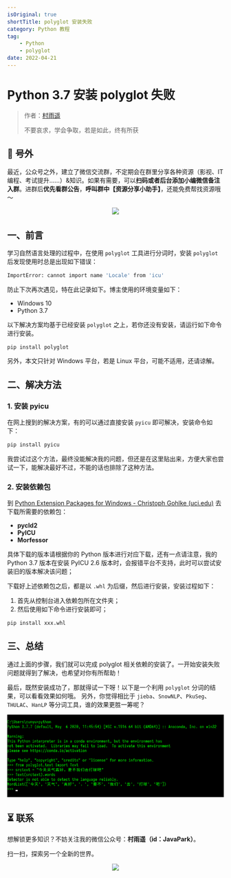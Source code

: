 ```yaml
---
isOriginal: true
shortTitle: polyglot 安装失败
category: Python 教程
tag:
    - Python
    - polyglot
date: 2022-04-21
---
```


# Python 3.7 安装 polyglot 失败

> 作者：[村雨遥](https://github.com/cunyu1943)
> 
> 不要哀求，学会争取，若是如此，终有所获
> 
>

## 🎈 号外

最近，公众号之外，建立了微信交流群，不定期会在群里分享各种资源（影视、IT 编程、考试提升……）&知识。如果有需要，可以**扫码或者后台添加小编微信备注入群**。进群后**优先看群公告**，**呼叫群中【资源分享小助手】**，还能免费帮找资源哦～

<center>
<img src="/contact/wxgroup.jpg" width="150"> 
</center>

## 一、前言

学习自然语言处理的过程中，在使用 `polyglot` 工具进行分词时，安装 `polyglot` 后发现使用时总是出现如下错误：

```bash
ImportError: cannot import name 'Locale' from 'icu'
```

防止下次再次遇见，特在此记录如下。博主使用的环境变量如下：

-   Windows 10
-   Python 3.7

以下解决方案均基于已经安装 `polyglot` 之上，若你还没有安装，请运行如下命令进行安装。

```shell
pip install polyglot
```

另外，本文只针对 Windows 平台，若是 Linux 平台，可能不适用，还请谅解。

## 二、解决方法

### 1. 安装 pyicu

在网上搜到的解决方案，有的可以通过直接安装 `pyicu` 即可解决，安装命令如下：

```bash
pip install pyicu
```

我尝试过这个方法，最终没能解决我的问题，但还是在这里贴出来，方便大家也尝试一下，能解决最好不过，不能的话也排除了这种方法。

### 2. 安装依赖包

到 [Python Extension Packages for Windows - Christoph Gohlke (uci.edu)](https://www.lfd.uci.edu/~gohlke/pythonlibs/) 去下载所需要的依赖包：

-   **pycld2**
-   **PyICU**
-   **Morfessor**

具体下载的版本请根据你的 Python 版本进行对应下载，还有一点请注意，我的 Python 3.7 版本在安装 PyICU 2.6 版本时，会报错平台不支持，此时可以尝试安装旧的版本解决该问题；

下载好上述依赖包之后，都是以 `.whl` 为后缀，然后进行安装，安装过程如下：

1.  首先从控制台进入依赖包所在文件夹；
2.  然后使用如下命令进行安装即可；

```bash
pip install xxx.whl
```

## 三、总结

通过上面的步骤，我们就可以完成 polyglot 相关依赖的安装了。一开始安装失败问题就得到了解决，也希望对你有所帮助！

最后，既然安装成功了，那就得试一下呀！以下是一个利用 `polyglot` 分词的结果，可以看看效果如何哦。
另外，你觉得相比于 `jieba`、`SnowNLP`、`PkuSeg`、`THULAC`、`HanLP` 等分词工具，谁的效果更胜一筹呢？

![](assets/71423640d214226a7ec32b1e87e0bb9f.webp)

## ⏳ 联系

想解锁更多知识？不妨关注我的微信公众号：**村雨遥（id：JavaPark）**。

扫一扫，探索另一个全新的世界。

<center>
<img src="/contact/contact.png" width="300">
</center>